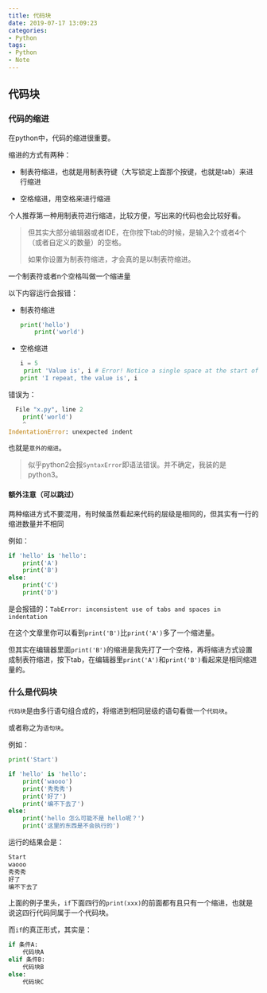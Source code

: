 ```yaml
---
title: 代码块
date: 2019-07-17 13:09:23
categories:
- Python
tags:
- Python
- Note
---
```

## 代码块

### 代码的缩进

在python中，代码的缩进很重要。

缩进的方式有两种：

* 制表符缩进，也就是用制表符键（大写锁定上面那个按键，也就是tab）来进行缩进

* 空格缩进，用空格来进行缩进

个人推荐第一种用制表符进行缩进，比较方便，写出来的代码也会比较好看。

> 但其实大部分编辑器或者IDE，在你按下tab的时候，是输入2个或者4个（或者自定义的数量）的空格。
> 
> 如果你设置为制表符缩进，才会真的是以制表符缩进。

一个制表符或者n个空格叫做一个缩进量



以下内容运行会报错：

* 制表符缩进
	
    ``` python
    print('hello')
        print('world')
    ```

* 空格缩进

    ``` python
    i = 5
     print 'Value is', i # Error! Notice a single space at the start of the line
    print 'I repeat, the value is', i
    ```

错误为：

``` python
  File "x.py", line 2
    print('world')
    ^
IndentationError: unexpected indent
```

也就是`意外的缩进`。

>似乎python2会报`SyntaxError`即语法错误。并不确定，我装的是python3。

#### 额外注意（可以跳过）

两种缩进方式不要混用，有时候虽然看起来代码的层级是相同的，但其实有一行的缩进数量并不相同

例如：

``` python
if 'hello' is 'hello':
    print('A')
 	print('B')
else:
    print('C')
    print('D')
```

是会报错的：`TabError: inconsistent use of tabs and spaces in indentation`

在这个文章里你可以看到`print('B')`比`print('A')`多了一个缩进量。

但其实在编辑器里面`print('B')`的缩进是我先打了一个空格，再将缩进方式设置成制表符缩进，按下tab，在编辑器里`print('A')`和`print('B')`看起来是相同缩进量的。

### 什么是代码块

`代码块`是由多行语句组合成的，将缩进到相同层级的语句看做一个`代码块`。

或者称之为`语句块`。

例如：

``` python
print('Start')

if 'hello' is 'hello':
    print('waooo')
    print('秀秀秀')
    print('好了')
    print('编不下去了')
else:
    print('hello 怎么可能不是 hello呢？')
    print('这里的东西是不会执行的')
```

运行的结果会是：

``` python
Start
waooo
秀秀秀
好了
编不下去了
```

上面的例子里头，`if`下面四行的`print(xxx)`的前面都有且只有一个缩进，也就是说这四行代码同属于一个代码块。

而`if`的真正形式，其实是：

``` python
if 条件A:
    代码块A
elif 条件B:
    代码块B
else:
    代码块C
```